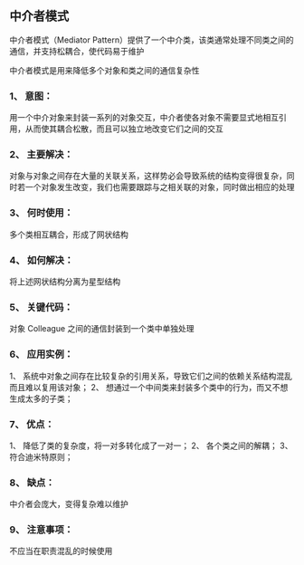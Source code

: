 ## 中介者模式

中介者模式（Mediator Pattern）提供了一个中介类，该类通常处理不同类之间的通信，并支持松耦合，使代码易于维护

中介者模式是用来降低多个对象和类之间的通信复杂性

### 1、 意图：

用一个中介对象来封装一系列的对象交互，中介者使各对象不需要显式地相互引用，从而使其耦合松散，而且可以独立地改变它们之间的交互

### 2、 主要解决：

对象与对象之间存在大量的关联关系，这样势必会导致系统的结构变得很复杂，同时若一个对象发生改变，我们也需要跟踪与之相关联的对象，同时做出相应的处理

### 3、 何时使用：

多个类相互耦合，形成了网状结构

### 4、 如何解决：

将上述网状结构分离为星型结构

### 5、 关键代码：

对象 Colleague 之间的通信封装到一个类中单独处理

### 6、 应用实例：

1、 系统中对象之间存在比较复杂的引用关系，导致它们之间的依赖关系结构混乱而且难以复用该对象；
2、 想通过一个中间类来封装多个类中的行为，而又不想生成太多的子类；

### 7、 优点：

1、 降低了类的复杂度，将一对多转化成了一对一；
2、 各个类之间的解耦；
3、 符合迪米特原则；

### 8、 缺点：

中介者会庞大，变得复杂难以维护

### 9、 注意事项：

不应当在职责混乱的时候使用